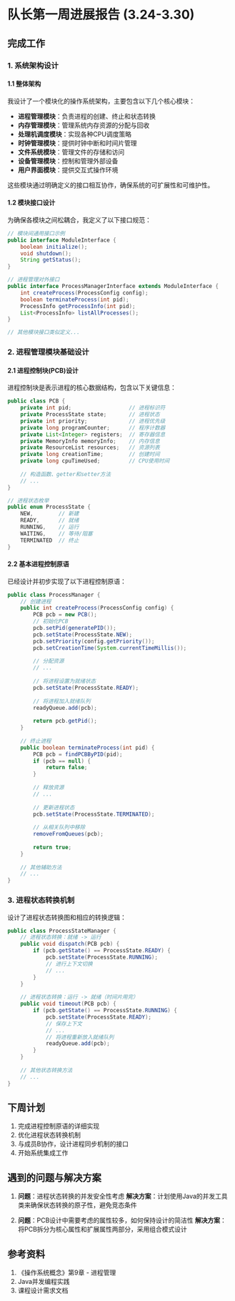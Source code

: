 # 队长第一周进展报告 (3.24-3.30)

## 完成工作

### 1. 系统架构设计

#### 1.1 整体架构

我设计了一个模块化的操作系统架构，主要包含以下几个核心模块：

- **进程管理模块**：负责进程的创建、终止和状态转换
- **内存管理模块**：管理系统内存资源的分配与回收
- **处理机调度模块**：实现各种CPU调度策略
- **时钟管理模块**：提供时钟中断和时间片管理
- **文件系统模块**：管理文件的存储和访问
- **设备管理模块**：控制和管理外部设备
- **用户界面模块**：提供交互式操作环境

这些模块通过明确定义的接口相互协作，确保系统的可扩展性和可维护性。

#### 1.2 模块接口设计

为确保各模块之间松耦合，我定义了以下接口规范：

```java
// 模块间通用接口示例
public interface ModuleInterface {
    boolean initialize();
    void shutdown();
    String getStatus();
}

// 进程管理对外接口
public interface ProcessManagerInterface extends ModuleInterface {
    int createProcess(ProcessConfig config);
    boolean terminateProcess(int pid);
    ProcessInfo getProcessInfo(int pid);
    List<ProcessInfo> listAllProcesses();
}

// 其他模块接口类似定义...
```

### 2. 进程管理模块基础设计

#### 2.1 进程控制块(PCB)设计

进程控制块是表示进程的核心数据结构，包含以下关键信息：

```java
public class PCB {
    private int pid;                  // 进程标识符
    private ProcessState state;       // 进程状态
    private int priority;             // 进程优先级
    private long programCounter;      // 程序计数器
    private List<Integer> registers;  // 寄存器信息
    private MemoryInfo memoryInfo;    // 内存信息
    private ResourceList resources;   // 资源列表
    private long creationTime;        // 创建时间
    private long cpuTimeUsed;         // CPU使用时间
    
    // 构造函数、getter和setter方法
    // ...
}

// 进程状态枚举
public enum ProcessState {
    NEW,        // 新建
    READY,      // 就绪
    RUNNING,    // 运行
    WAITING,    // 等待/阻塞
    TERMINATED  // 终止
}
```

#### 2.2 基本进程控制原语

已经设计并初步实现了以下进程控制原语：

```java
public class ProcessManager {
    // 创建进程
    public int createProcess(ProcessConfig config) {
        PCB pcb = new PCB();
        // 初始化PCB
        pcb.setPid(generatePID());
        pcb.setState(ProcessState.NEW);
        pcb.setPriority(config.getPriority());
        pcb.setCreationTime(System.currentTimeMillis());
        
        // 分配资源
        // ...
        
        // 将进程设置为就绪状态
        pcb.setState(ProcessState.READY);
        
        // 将进程加入就绪队列
        readyQueue.add(pcb);
        
        return pcb.getPid();
    }
    
    // 终止进程
    public boolean terminateProcess(int pid) {
        PCB pcb = findPCBByPID(pid);
        if (pcb == null) {
            return false;
        }
        
        // 释放资源
        // ...
        
        // 更新进程状态
        pcb.setState(ProcessState.TERMINATED);
        
        // 从相关队列中移除
        removeFromQueues(pcb);
        
        return true;
    }
    
    // 其他辅助方法
    // ...
}
```

### 3. 进程状态转换机制

设计了进程状态转换图和相应的转换逻辑：

```java
public class ProcessStateManager {
    // 进程状态转换：就绪 -> 运行
    public void dispatch(PCB pcb) {
        if (pcb.getState() == ProcessState.READY) {
            pcb.setState(ProcessState.RUNNING);
            // 进行上下文切换
            // ...
        }
    }
    
    // 进程状态转换：运行 -> 就绪（时间片用完）
    public void timeout(PCB pcb) {
        if (pcb.getState() == ProcessState.RUNNING) {
            pcb.setState(ProcessState.READY);
            // 保存上下文
            // ...
            // 将进程重新放入就绪队列
            readyQueue.add(pcb);
        }
    }
    
    // 其他状态转换方法
    // ...
}
```

## 下周计划

1. 完成进程控制原语的详细实现
2. 优化进程状态转换机制
3. 与成员B协作，设计进程同步机制的接口
4. 开始系统集成工作

## 遇到的问题与解决方案

1. **问题**：进程状态转换的并发安全性考虑
   **解决方案**：计划使用Java的并发工具类来确保状态转换的原子性，避免竞态条件

2. **问题**：PCB设计中需要考虑的属性较多，如何保持设计的简洁性
   **解决方案**：将PCB拆分为核心属性和扩展属性两部分，采用组合模式设计

## 参考资料

1. 《操作系统概念》第9章 - 进程管理
2. Java并发编程实践
3. 课程设计需求文档 